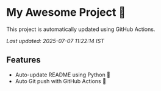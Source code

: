 # My Awesome Project 🚀

This project is automatically updated using GitHub Actions.

_Last updated: 2025-07-07 11:22:14 IST_

## Features
- Auto-update README using Python 🐍
- Auto Git push with GitHub Actions 🤖
